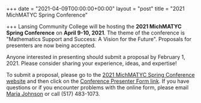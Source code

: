 +++
date = "2021-04-09T00:00:00+00:00"
layout = "post"
title = "2021 MichMATYC Spring Conference"

+++
Lansing Community College will be hosting the **2021 MichMATYC Spring Conference** on **April 9-10, 2021**. The theme of the conference 
is "Mathematics Support and Success: A Vision for the Future". Proposals for presenters are now being accepted.

Anyone interested in presenting should submit a proposal by February 1, 2021. Please consider sharing your experience, ideas, 
and expertise!

To  submit a proposal, please go to the <a href="http://bit.ly/michmatyc2021">2021 MichMATYC Spring Conference website</a> and 
then click on the <a href="https://bit.ly/michmatyc_proposal">Conference Presenter Form link</a>. If you have questions or 
if you encounter problems with the online form, please email [Maria Johnson](mailto:johns257@star.lcc.edu) or call (517) 483-1073.
